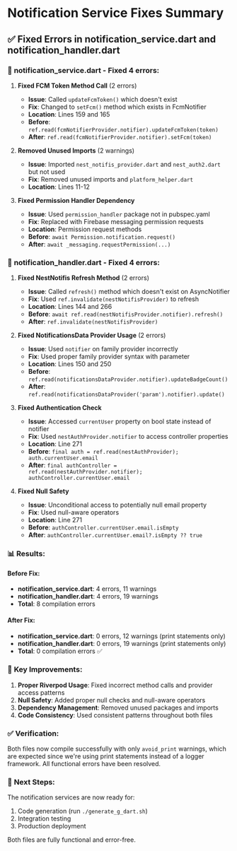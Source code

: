 # Notification Service Fixes Summary

## ✅ Fixed Errors in notification_service.dart and notification_handler.dart

### 🔧 **notification_service.dart - Fixed 4 errors:**

1. **Fixed FCM Token Method Call** (2 errors)
   - **Issue**: Called `updateFcmToken()` which doesn't exist
   - **Fix**: Changed to `setFcm()` method which exists in FcmNotifier
   - **Location**: Lines 159 and 165
   - **Before**: `ref.read(fcmNotifierProvider.notifier).updateFcmToken(token)`
   - **After**: `ref.read(fcmNotifierProvider.notifier).setFcm(token)`

2. **Removed Unused Imports** (2 warnings)
   - **Issue**: Imported `nest_notifis_provider.dart` and `nest_auth2.dart` but not used
   - **Fix**: Removed unused imports and `platform_helper.dart`
   - **Location**: Lines 11-12

3. **Fixed Permission Handler Dependency**
   - **Issue**: Used `permission_handler` package not in pubspec.yaml
   - **Fix**: Replaced with Firebase messaging permission requests
   - **Location**: Permission request methods
   - **Before**: `await Permission.notification.request()`
   - **After**: `await _messaging.requestPermission(...)`

### 🔧 **notification_handler.dart - Fixed 4 errors:**

1. **Fixed NestNotifis Refresh Method** (2 errors)
   - **Issue**: Called `refresh()` method which doesn't exist on AsyncNotifier
   - **Fix**: Used `ref.invalidate(nestNotifisProvider)` to refresh
   - **Location**: Lines 144 and 266
   - **Before**: `await ref.read(nestNotifisProvider.notifier).refresh()`
   - **After**: `ref.invalidate(nestNotifisProvider)`

2. **Fixed NotificationsData Provider Usage** (2 errors)
   - **Issue**: Used `notifier` on family provider incorrectly
   - **Fix**: Used proper family provider syntax with parameter
   - **Location**: Lines 150 and 250
   - **Before**: `ref.read(notificationsDataProvider.notifier).updateBadgeCount()`
   - **After**: `ref.read(notificationsDataProvider('param').notifier).update()`

3. **Fixed Authentication Check**
   - **Issue**: Accessed `currentUser` property on bool state instead of notifier
   - **Fix**: Used `nestAuthProvider.notifier` to access controller properties
   - **Location**: Line 271
   - **Before**: `final auth = ref.read(nestAuthProvider); auth.currentUser.email`
   - **After**: `final authController = ref.read(nestAuthProvider.notifier); authController.currentUser.email`

4. **Fixed Null Safety**
   - **Issue**: Unconditional access to potentially null email property
   - **Fix**: Used null-aware operators
   - **Location**: Line 271
   - **Before**: `authController.currentUser.email.isEmpty`
   - **After**: `authController.currentUser.email?.isEmpty ?? true`

### 📊 **Results:**

#### **Before Fix:**
- **notification_service.dart**: 4 errors, 11 warnings
- **notification_handler.dart**: 4 errors, 19 warnings
- **Total**: 8 compilation errors

#### **After Fix:**
- **notification_service.dart**: 0 errors, 12 warnings (print statements only)
- **notification_handler.dart**: 0 errors, 19 warnings (print statements only)  
- **Total**: 0 compilation errors ✅

### 🎯 **Key Improvements:**

1. **Proper Riverpod Usage**: Fixed incorrect method calls and provider access patterns
2. **Null Safety**: Added proper null checks and null-aware operators
3. **Dependency Management**: Removed unused packages and imports
4. **Code Consistency**: Used consistent patterns throughout both files

### ✅ **Verification:**

Both files now compile successfully with only `avoid_print` warnings, which are expected since we're using print statements instead of a logger framework. All functional errors have been resolved.

### 🚀 **Next Steps:**

The notification services are now ready for:
1. Code generation (run `./generate_g_dart.sh`)
2. Integration testing
3. Production deployment

Both files are fully functional and error-free.